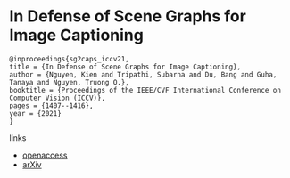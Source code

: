 # In Defense of Scene Graphs for Image Captioning

```
@inproceedings{sg2caps_iccv21,
title = {In Defense of Scene Graphs for Image Captioning},
author = {Nguyen, Kien and Tripathi, Subarna and Du, Bang and Guha, Tanaya and Nguyen, Truong Q.},
booktitle = {Proceedings of the IEEE/CVF International Conference on Computer Vision (ICCV)},
pages = {1407--1416},
year = {2021}
}
```

links
- [openaccess](http://openaccess.thecvf.com//content/ICCV2021/html/Nguyen_In_Defense_of_Scene_Graphs_for_Image_Captioning_ICCV_2021_paper.html)
- [arXiv](https://arxiv.org/abs/2102.04990)
